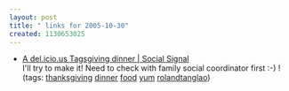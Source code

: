 ```yaml
---
layout: post
title: " links for 2005-10-30"
created: 1130653025
---
```

<ul class="delicious">
	<li>
		<div class="delicious-link"><a href="http://www.socialsignal.com/tagsgiving">A del.icio.us Tagsgiving dinner | Social Signal</a></div>
		<div class="delicious-extended">I'll try to make it! Need to check with family social coordinator first :-) !</div>
		<div class="delicious-tags">(tags: <a href="http://del.icio.us/rtanglao/thanksgiving">thanksgiving</a> <a href="http://del.icio.us/rtanglao/dinner">dinner</a> <a href="http://del.icio.us/rtanglao/food">food</a> <a href="http://del.icio.us/rtanglao/yum">yum</a> <a href="http://del.icio.us/rtanglao/rolandtanglao">rolandtanglao</a>)</div>
	</li>
</ul>


